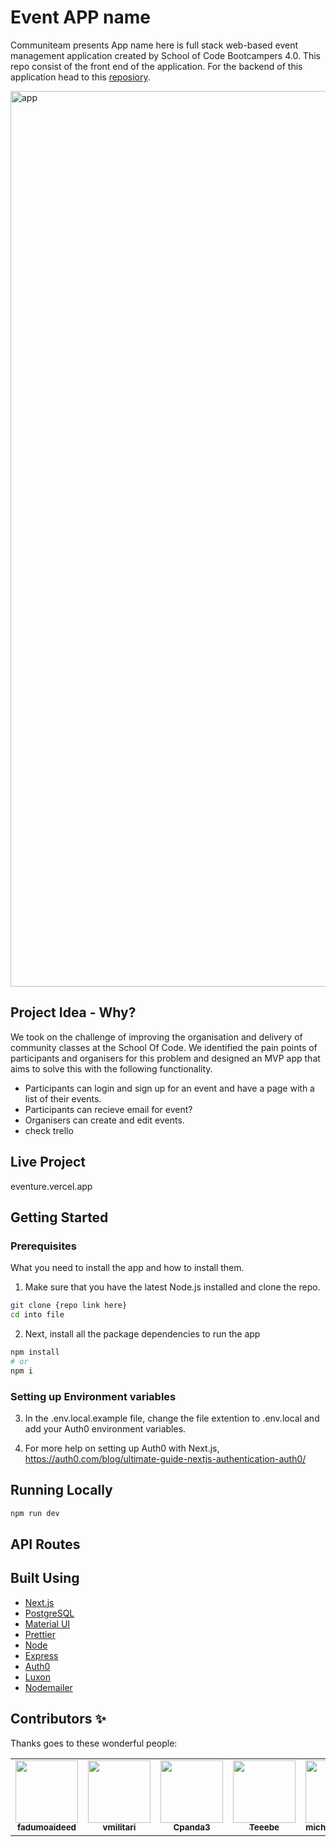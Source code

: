# Event APP name

Communiteam presents App name here is full stack web-based event management application created by School of Code Bootcampers 4.0. This repo consist of the front end of the application. For the backend of this application head to this [reposiory](https://github.com/SchoolOfCode/back-end-final-project-communiteam).

<img width="1433" alt="app" src="img here">


## Project Idea - Why?

We took on the challenge of improving the organisation and delivery of community classes at the School Of Code. We identified the pain points of participants and organisers for this problem and designed an MVP app that aims to solve this with the following functionality.

-   Participants can login and sign up for an event and have a page with a list of their events.
-   Participants can recieve email for event?
-   Organisers can create and edit events.
-   check trello

## Live Project
eventure.vercel.app

## Getting Started

### Prerequisites

What you need to install the app and how to install them.

1. Make sure that you have the latest Node.js installed and clone the repo.

```bash
git clone {repo link here}
cd into file
```

2. Next, install all the package dependencies to run the app

```bash
npm install
# or
npm i
```

### Setting up Environment variables

3. In the .env.local.example file, change the file extention to .env.local and add your Auth0 environment variables.

4. For more help on setting up Auth0 with Next.js, https://auth0.com/blog/ultimate-guide-nextjs-authentication-auth0/

## Running Locally

```bash
npm run dev
```

## API Routes

## Built Using

-   [Next.js](https://nextjs.org/)
-   [PostgreSQL](https://www.postgresql.org/)
-   [Material UI](https://material-ui.com/)
-   [Prettier](https://prettier.io/)
-   [Node](https://nodejs.org/en/)
-   [Express](https://expressjs.com/)
-   [Auth0](https://auth0.com/)
-   [Luxon](https://moment.github.io/luxon/)
-   [Nodemailer](https://nodemailer.com/about/)

## Contributors ✨

Thanks goes to these wonderful people:

<!-- ALL-CONTRIBUTORS-LIST:START - Do not remove or modify this section -->
<!-- prettier-ignore-start -->
<!-- markdownlint-disable -->
<table>
  <tr>
    <td align="center"><a href="github link1"><img src="https://avatars0.githubusercontent.com/u/71390607?s=60&v=4" width="100px;" alt=""/><br /><sub><b>fadumoaideed</b></sub></a><br /><a </td>
    <td align="center"><a href="https://github.com/vmilitaru"><img src="https://avatars0.githubusercontent.com/u/70764326?s=120&v=4" width="100px;" alt=""/><br /><sub><b>vmilitari</b></sub></a><br /></td>
   <td align="center"><a href="https://github.com/Cpanda3"><img src="https://ca.slack-edge.com/T6L933W4X-U019WPN4M51-380f3738d180-512" width="100px;" alt=""/><br /><sub><b>Cpanda3</b></sub></a><br /></td>
   <td align="center"><a href="https://github.com/Teeenbe"><img src="https://ca.slack-edge.com/T6L933W4X-U019WQM1Q4V-183cc3dedaa7-512" width="100px;" alt=""/><br /><sub><b>Teeebe</b></sub></a><br /></td>
  <td align="center"><a href="https://github.com/michaelfswann"><img src="https://avatars3.githubusercontent.com/u/20445671?s=64&v=4" width="100px;" alt=""/><br /><sub><b>michaelfswann</b></sub></a><br /></td>
  </tr>
</table>

<!-- markdownlint-enable -->
<!-- prettier-ignore-end -->

<!-- ALL-CONTRIBUTORS-LIST:END -->
